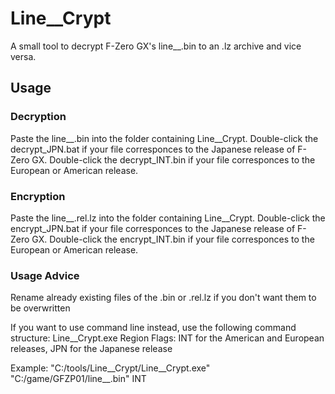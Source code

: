 # Line__Crypt
A small tool to decrypt F-Zero GX's line__.bin to an .lz archive and vice versa.

## Usage
### Decryption
Paste the line__.bin into the folder containing Line__Crypt. Double-click the decrypt_JPN.bat if your file corresponces to the Japanese release of F-Zero GX. Double-click the decrypt_INT.bin if your file corresponces to the European or American release.

### Encryption
Paste the line__.rel.lz into the folder containing Line__Crypt. Double-click the encrypt_JPN.bat if your file corresponces to the Japanese release of F-Zero GX. Double-click the encrypt_INT.bin if your file corresponces to the European or American release.

### Usage Advice
Rename already existing files of the .bin or .rel.lz if you don't want them to be overwritten

If you want to use command line instead, use the following command structure:
Line__Crypt.exe <inputFile> <regionFlag>
Region Flags: INT for the American and European releases, JPN for the Japanese release 

Example:
"C:/tools/Line__Crypt/Line__Crypt.exe" "C:/game/GFZP01/line__.bin" INT